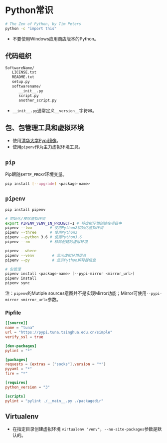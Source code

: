 # Python常识

```sh
# The Zen of Python, by Tim Peters
python -c "import this"
```

- 不要使用Windows应用商店版本的Python。

## 代码组织

```txt
SoftwareName/
   LICENSE.txt
   README.txt
   setup.py
   softwarename/
      __init__.py
      script.py
      another_script.py
```

- `__init__.py`通常定义`__version__`字符串。

## 包、包管理工具和虚拟环境

- 使用[清华大学Pypi镜像](https://mirror.tuna.tsinghua.edu.cn/help/pypi/)。
- 使用`pipenv`作为主力虚拟环境工具。

## `pip`

Pip跟随`$HTTP_PROXY`环境变量。

```sh
pip install [--upgrade] <package-name>
```

## `pipenv`

```sh
pip install pipenv

# 初始化/移除虚拟环境
export PIPENV_VENV_IN_PROJECT=1 # 将虚拟环境创建在项目中
pipenv --two        # 使用Python2初始化虚拟环境
pipenv --three      # 使用Python3
pipenv --python 3.6 # 使用Python3.6
pipenv --rm         # 移除创建的虚拟环境

pipenv --where
pipenv --venv        # 显示虚拟环境信息
pipenv --py          # 显示Python解释器信息

# 包管理
pipenv install <package-name> [--pypi-mirror <mirror_url>]
pipenv install
pipenv sync
```

注：`pipenv`的Mutiple sources意图并不是实现Mirror功能；Mirror可使用`--pypi-mirror <mirror_url>`参数。

### Pipfile

```conf
[[source]]
name = "tuna"
url = "https://pypi.tuna.tsinghua.edu.cn/simple"
verify_ssl = true

[dev-packages]
pylint = "*"

[packages]
requests = {extras = ["socks"],version = "*"}
pyyaml = "*"
fire = "*"

[requires]
python_version = "3"

[scripts]
pylint = "pylint ./__main__.py ./packagedir"
```

## Virtualenv

- 在指定目录创建虚拟环境 `virtualenv "venv"`，`--no-site-packages`参数是默认的。

